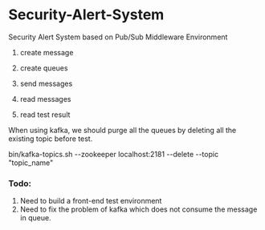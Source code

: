 # Security-Alert-System
Security Alert System based on Pub/Sub Middleware Environment

1. create message

2. create queues

3. send messages

4. read messages

5. read test result

When using kafka, we should purge all the queues by deleting all the existing topic before test.

bin/kafka-topics.sh --zookeeper localhost:2181 --delete --topic "topic_name"

### Todo:
1. Need to build a front-end test environment
2. Need to fix the problem of kafka which does not consume the message in queue.
 
